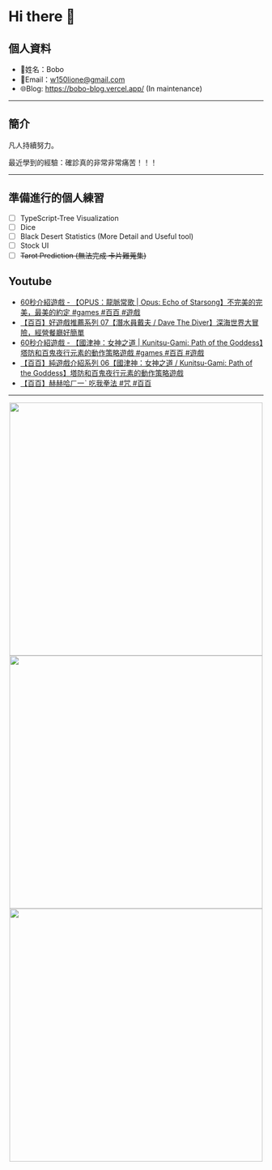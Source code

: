 # Hi there 👋

## 個人資料

- 🤖姓名：Bobo
- 📧Email：<a href="mailto:w150lione@gmail.com">w150lione@gmail.com</a>
- 🌐Blog: <a href="https://bobo-blog.vercel.app/">https://bobo-blog.vercel.app/</a> (In maintenance)

***

## 簡介

凡人持續努力。

最近學到的經驗：確診真的非常非常痛苦！！！

***

## 準備進行的個人練習

- [ ] TypeScript-Tree Visualization
- [ ] Dice
- [ ] Black Desert Statistics (More Detail and Useful tool)
- [ ] Stock UI
- [ ] ~~Tarot Prediction (無法完成 卡片難蒐集)~~

## Youtube
<!-- YOUTUBE:START -->
- [60秒介紹遊戲 - 【OPUS：龍脈常歌 | Opus: Echo of Starsong】不完美的完美，最美的約定 #games #百百 #遊戲](https://www.youtube.com/watch?v=gK8z5mc2owM)
- [【百百】好遊戲推薦系列 07【潛水員戴夫 / Dave The Diver】深海世界大冒險，經營餐廳好簡單](https://www.youtube.com/watch?v=207U-_iF-lw)
- [60秒介紹遊戲 - 【國津神：女神之道 | Kunitsu-Gami: Path of the Goddess】塔防和百鬼夜行元素的動作策略遊戲 #games #百百 #遊戲](https://www.youtube.com/watch?v=3mjOMYS97h8)
- [【百百】純遊戲介紹系列 06【國津神：女神之道 / Kunitsu-Gami: Path of the Goddess】塔防和百鬼夜行元素的動作策略遊戲](https://www.youtube.com/watch?v=J6IjLqgV37Q)
- [【百百】赫赫哈ㄏ一ˋ 吃我拳法 #咒 #百百](https://www.youtube.com/watch?v=tPTtM414KC4)
<!-- YOUTUBE:END -->

<!-- - [ ] TypeScript-Tree Visualization
    <div class="container">
    <div class="skills not_start">0%</div>
    </div>
- [ ] Scroll Animation Simple 01
    <div class="container">
    <div class="skills twity">10%</div>
    </div>
- [ ] Simple UI Components (button)
    <div class="container">
    <div class="skills not_start">0%</div>
    </div>
- [ ] Tarot Prediction
    <div class="container">
    <div class="skills not_start">0%</div>
    </div>
- [X] Card Draw Probability Simulation
    <div class="container">
    <div class="skills ninty">90%</div>
    </div>
- [X] Webpage Thumbnail Maker(Bookmark)
    <div class="container">
    <div class="skills ninty">90%</div>
    </div>

<style>
.container {
    width: 18%;
    background-color: dimgray;
    border-radius: 15px;

}
.skills {
    text-align: right;
    line-height: 20px;
    color: white;
    border-radius: 15px;
    padding-right: 3px;
}
.not_start {

}
.twity {width: 20%; background-color: #a2cffe;}
.ninty {width: 90%; background-color: #a2cffe;}
</style> -->

***

<!-- ![Leetcode Stats](https://leetcard.jacoblin.cool/lione1234) -->

<div align=center><img width="500" src ="https://leetcard.jacoblin.cool/lione1234"/></div>

<!-- ![Anurag's GitHub stats](https://github-readme-stats.vercel.app/api?username=bobo100&show_icons=true&theme=radical) -->

<div align=center><img width="500" src ="https://github-readme-stats.vercel.app/api?username=bobo100&show_icons=true&theme=radical"/></div>

<!-- ![Top Langs](https://github-readme-stats.vercel.app/api/top-langs/?username=bobo100&layout=compact) -->

<div align=center><img width="500" src ="https://github-readme-stats.vercel.app/api/top-langs/?username=bobo100&layout=compact"/></div>
